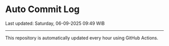 # Auto Commit Log

Last updated: Saturday, 06-09-2025 09:49 WIB

---

This repository is automatically updated every hour using GitHub Actions.
